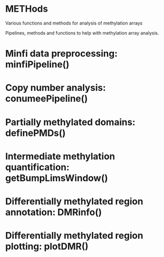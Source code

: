 # METHods
Various functions and methods for analysis of methylation arrays

Pipelines, methods and functions to help with methylation array analysis.

# Minfi data preprocessing: minfiPipeline()

# Copy number analysis: conumeePipeline()

# Partially methylated domains: definePMDs()

# Intermediate methylation quantification: getBumpLimsWindow()

# Differentially methylated region annotation: DMRinfo()

# Differentially methylated region plotting: plotDMR()
